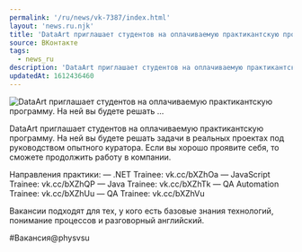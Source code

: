```yaml
---
permalink: '/ru/news/vk-7387/index.html'
layout: 'news.ru.njk'
title: 'DataArt приглашает студентов на оплачиваемую практикантскую программу. На ней вы будете решать …'
source: ВКонтакте
tags:
  - news_ru
description: 'DataArt приглашает студентов на оплачиваемую практикантскую программу. На ней вы будете решать …'
updatedAt: 1612436460
---
```

![DataArt приглашает студентов на оплачиваемую практикантскую программу. На ней вы будете решать …](https://sun9-41.userapi.com/sun9-66/impg/mMqgNEWYt3oraQ9WBT4-CVfYgwHX_VaXqhjIcA/5G-WV9r6Mwg.jpg?size=1115x743&quality=96&sign=9d532243ea9d55b407c5004a4a8909ac&c_uniq_tag=dCknizsnlGoQIW19u5Zih3gzMM6GogPK3zumkXWd-m8&type=album)

DataArt приглашает студентов на оплачиваемую практикантскую программу. На ней вы будете решать задачи в реальных проектах под руководством опытного куратора. Если вы хорошо проявите себя, то сможете продолжить работу в компании.

Направления практики:
— .NET Trainee: vk.cc/bXZhOa
— JavaScript Trainee: vk.cc/bXZhQP
— Java Trainee: vk.cc/bXZhTk
— QA Automation Trainee: vk.cc/bXZhUu
— QA Trainee: vk.cc/bXZhVu

Вакансии подходят для тех, у кого есть базовые знания технологий, понимание процессов и разговорный английский.

#Вакансия@physvsu
